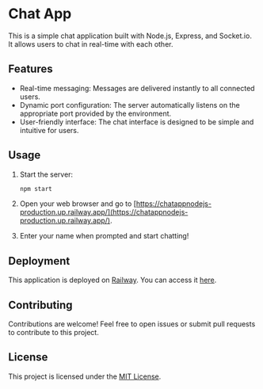 # Chat App

This is a simple chat application built with Node.js, Express, and Socket.io. It allows users to chat in real-time with each other.

## Features

- Real-time messaging: Messages are delivered instantly to all connected users.
- Dynamic port configuration: The server automatically listens on the appropriate port provided by the environment.
- User-friendly interface: The chat interface is designed to be simple and intuitive for users.

## Usage

1. Start the server:

    ```bash
    npm start
    ```

2. Open your web browser and go to [https://chatappnodejs-production.up.railway.app/](https://chatappnodejs-production.up.railway.app/).
3. Enter your name when prompted and start chatting!

## Deployment

This application is deployed on [Railway](https://railway.app/). You can access it [here](https://chatappnodejs-production.up.railway.app/).

## Contributing

Contributions are welcome! Feel free to open issues or submit pull requests to contribute to this project.

## License

This project is licensed under the [MIT License](LICENSE).

